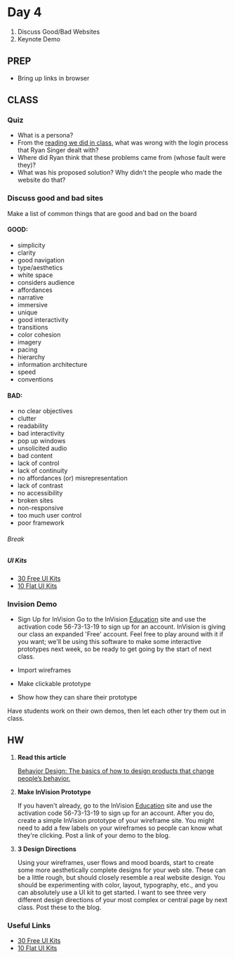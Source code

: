 Day 4
=======================================

1. Discuss Good/Bad Websites
2. Keynote Demo




PREP
---------------------------------------
- Bring up links in browser


	

CLASS
---------------------------------------

### Quiz

- What is a persona?
- From the [reading we did in class](http://feltpresence.com/articles/17-keeping-the-goal-in-sight-while-designing-component-flows), what was wrong with the login process that Ryan Singer dealt with?
- Where did Ryan think that these problems came from (whose fault were they)?
- What was his proposed solution? Why didn't the people who made the website do that?



### Discuss good and bad sites
Make a list of common things that are good and bad on the board

#### GOOD:
- simplicity
- clarity
- good navigation
- type/aesthetics
- white space
- considers audience
- affordances
- narrative
- immersive
- unique
- good interactivity
- transitions
- color cohesion
- imagery
- pacing
- hierarchy 
- information architecture
- speed
- conventions

#### BAD:

- no clear objectives
- clutter
- readability
- bad interactivity
- pop up windows
- unsolicited audio
- bad content
- lack of control
- lack of continuity
- no affordances (or) misrepresentation
- lack of contrast
- no accessibility
- broken sites
- non-responsive
- too much user control
- poor framework


###### Break


##### UI Kits

- [30 Free UI Kits](http://line25.com/articles/30-free-ui-kits-featuring-detailed-web-elements)
- [10 Flat UI Kits](http://webdesignledger.com/freebies/10-super-useful-free-flat-ui-kits)


### Invision Demo

- Sign Up for InVision
	Go to the InVision [Education](http://www.invisionapp.com/education-signup) site and use the activation code 56-73-13-19 to sign up for an account. InVision is giving our class an expanded 'Free' account. Feel free to play around with it if you want; we'll be using this software to make some interactive prototypes next week, so be ready to get going by the start of next class.

- Import wireframes
- Make clickable prototype
- Show how they can share their prototype

Have students work on their own demos, then let each other try them out in class.


HW
---------------------------------------



1. **Read this article**
	
	[Behavior Design: The basics of how to design products that change people’s behavior.](https://medium.com/building-things-on-the-internet/be9d48aefeb0)


2. **Make InVision Prototype**

	If you haven't already, go to the InVision [Education](http://www.invisionapp.com/education-signup) site and use the activation code 56-73-13-19 to sign up for an account. After you do, create a simple InVision prototype of your wireframe site. You might need to add a few labels on your wireframes so people can know what they're clicking. Post a link of your demo to the blog.


3. **3 Design Directions**

	Using your wireframes, user flows and mood boards, start to create some more aesthetically complete designs for your web site. These can be a little rough, but should closely resemble a real website design. You should be experimenting with color, layout, typography, etc., and you can absolutely use a UI kit to get started. I want to see three very different design directions of your most complex or central page by next class. Post these to the blog.


### Useful Links

- [30 Free UI Kits](http://line25.com/articles/30-free-ui-kits-featuring-detailed-web-elements)
- [10 Flat UI Kits](http://webdesignledger.com/freebies/10-super-useful-free-flat-ui-kits)